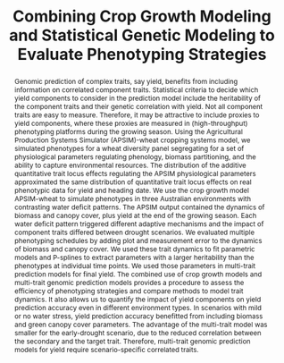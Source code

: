 ---
title: Combining Crop Growth Modeling and Statistical Genetic Modeling to Evaluate Phenotyping Strategies
authors: 
 - Daniela Bustos-Korts
 - Martin P. Boer
 - Marcos Malosetti
 - Scott Chapman
 - Karine Chenu
 - bangyou-zheng
 - Fred A. van Eeuwijk
 
publishDate: "2019-11-27"
doi: 10.3389/fpls.2019.01491
image_preview: ""
math: false
publication_types: ["2"]
publication: Frontiers in Plant Science
publication_short: ""
featured: true

tags: 
 - apsim
 - model
 - HTP



abstract: Genomic prediction of complex traits, say yield, benefits from including information on correlated component traits. Statistical criteria to decide which yield components to consider in the prediction model include the heritability of the component traits and their genetic correlation with yield. Not all component traits are easy to measure. Therefore, it may be attractive to include proxies to yield components, where these proxies are measured in (high-throughput) phenotyping platforms during the growing season. Using the Agricultural Production Systems Simulator (APSIM)-wheat cropping systems model, we simulated phenotypes for a wheat diversity panel segregating for a set of physiological parameters regulating phenology, biomass partitioning, and the ability to capture environmental resources. The distribution of the additive quantitative trait locus effects regulating the APSIM physiological parameters approximated the same distribution of quantitative trait locus effects on real phenotypic data for yield and heading date. We use the crop growth model APSIM-wheat to simulate phenotypes in three Australian environments with contrasting water deficit patterns. The APSIM output contained the dynamics of biomass and canopy cover, plus yield at the end of the growing season. Each water deficit pattern triggered different adaptive mechanisms and the impact of component traits differed between drought scenarios. We evaluated multiple phenotyping schedules by adding plot and measurement error to the dynamics of biomass and canopy cover. We used these trait dynamics to fit parametric models and P-splines to extract parameters with a larger heritability than the phenotypes at individual time points. We used those parameters in multi-trait prediction models for final yield. The combined use of crop growth models and multi-trait genomic prediction models provides a procedure to assess the efficiency of phenotyping strategies and compare methods to model trait dynamics. It also allows us to quantify the impact of yield components on yield prediction accuracy even in different environment types. In scenarios with mild or no water stress, yield prediction accuracy benefitted from including biomass and green canopy cover parameters. The advantage of the multi-trait model was smaller for the early-drought scenario, due to the reduced correlation between the secondary and the target trait. Therefore, multi-trait genomic prediction models for yield require scenario-specific correlated traits.

---